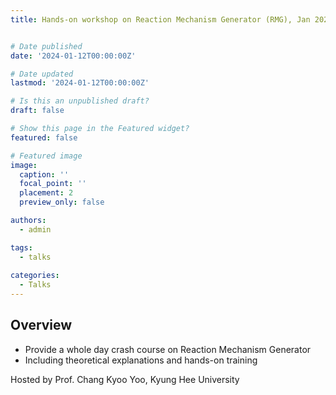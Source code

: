 ```yaml
---
title: Hands-on workshop on Reaction Mechanism Generator (RMG), Jan 2024


# Date published
date: '2024-01-12T00:00:00Z'

# Date updated
lastmod: '2024-01-12T00:00:00Z'

# Is this an unpublished draft?
draft: false

# Show this page in the Featured widget?
featured: false

# Featured image
image:
  caption: ''
  focal_point: ''
  placement: 2
  preview_only: false

authors:
  - admin

tags:
  - talks
  
categories:
  - Talks
---
```


## Overview

- Provide a whole day crash course on Reaction Mechanism Generator
- Including theoretical explanations and hands-on training

Hosted by Prof. Chang Kyoo Yoo, Kyung Hee University